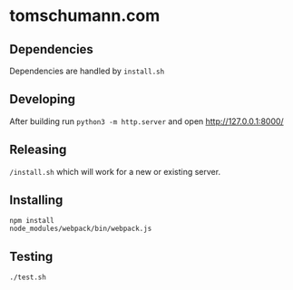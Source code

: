 tomschumann.com
===============

Dependencies
------------

Dependencies are handled by `install.sh`


Developing
----------

After building run `python3 -m http.server` and open http://127.0.0.1:8000/


Releasing
---------

`/install.sh` which will work for a new or existing server.


Installing
----------

```
npm install
node_modules/webpack/bin/webpack.js
```

Testing
-------

```
./test.sh
```

